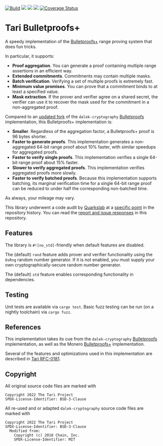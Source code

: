 [![Build](https://circleci.com/gh/tari-project/tari/tree/development.svg?style=svg)](https://circleci.com/gh/tari-project/tari/tree/development)
![](https://github.com/tari-project/bulletproofs-plus/workflows/Security%20audit/badge.svg)
![](https://github.com/tari-project/bulletproofs-plus/workflows/Clippy/badge.svg)
![](https://github.com/tari-project/bulletproofs-plus/workflows/Test/badge.svg)
[![Coverage Status](https://coveralls.io/repos/github/tari-project/bulletproofs-plus/badge.svg?branch=main)](https://coveralls.io/github/tari-project/bulletproofs-plus?branch=main)


# Tari Bulletproofs+

A speedy implementation of the [Bulletproofs+](https://eprint.iacr.org/2020/735) range proving system that does fun tricks.

In particular, it supports:
- **Proof aggregation**. You can generate a proof containing multiple range assertions in an efficient way.
- **Extended commitments**. Commitments may contain multiple masks.
- **Batch verification**. Verifying a set of multiple proofs is extremely fast.
- **Minimum value promises**. You can prove that a commitment binds to at least a specified value.
- **Mask extraction**. If the prover and verifier agree on a shared secret, the verifier can use it to recover the mask used for the commitment in a non-aggregated proof.

Compared to an [updated fork](https://github.com/tari-project/bulletproofs) of the `dalek-cryptography` [Bulletproofs](https://github.com/dalek-cryptography/bulletproofs) implementation, this Bulletproofs+ implementation is:
- **Smaller**. Regardless of the aggregation factor, a Bulletproofs+ proof is 96 bytes shorter.
- **Faster to generate proofs**. This implementation generates a non-aggregated 64-bit range proof about 10% faster, with similar speedups for aggregated proofs.
- **Faster to verify single proofs**. This implementation verifies a single 64-bit range proof about 15% faster.
- **Slower to verify aggregated proofs**. This implementation verifies aggregated proofs more slowly.
- **Faster to verify batched proofs**. Because this implementation supports batching, its marginal verification time for a single 64-bit range proof can be reduced to under half the corresponding non-batched time.

As always, your mileage may vary.

This library underwent a code audit by [Quarkslab](https://www.quarkslab.com/) at a [specific point](https://github.com/tari-project/bulletproofs-plus/releases/tag/pre-audit-commit) in the repository history. You can read the [report and issue responses](docs/quarkslab-audit/README.md) in this repository.

## Features

The library is `#![no_std]`-friendly when default features are disabled.

The (default) `rand` feature adds prover and verifier functionality using the `OsRng` random number generator.
If it is not enabled, you must supply your own cryptographically-secure random number generator.

The (default) `std` feature enables corresponding functionality in dependencies.

## Testing

Unit tests are available via `cargo test`. Basic fuzz testing can be run (on a nightly toolchain) via `cargo fuzz`.

## References

This implementation takes its cue from the `dalek-cryptography` [Bulletproofs](https://github.com/dalek-cryptography/bulletproofs) implementation, as well as the Monero [Bulletproofs+](https://www.getmonero.org/2020/12/24/Bulletproofs+-in-Monero.html) implementation.

Several of the features and optimizations used in this implementation are described in [Tari RFC-0181](https://rfc.tari.com/RFC-0181_BulletproofsPlus.html).

## Copyright

All original source code files are marked with
```
Copyright 2022 The Tari Project
SPDX-License-Identifier: BSD-3-Clause
```
All re-used and or adapted `dalek-cryptography` source code files are marked with
```
Copyright 2022 The Tari Project
SPDX-License-Identifier: BSD-3-Clause
  Modified from:
    Copyright (c) 2018 Chain, Inc.
    SPDX-License-Identifier: MIT
```
